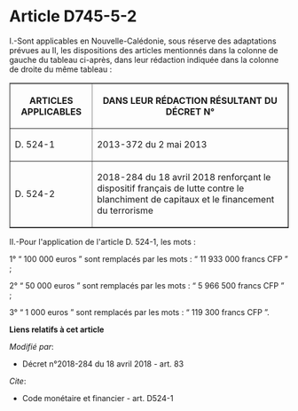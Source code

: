 # Article D745-5-2

I.-Sont applicables en Nouvelle-Calédonie, sous réserve des adaptations prévues au II, les dispositions des articles
mentionnés dans la colonne de gauche du tableau ci-après, dans leur rédaction indiquée dans la colonne de droite du même
tableau :

<table border="1">
  <tbody>
    <tr>
      <th>

ARTICLES APPLICABLES</th>
      <th>

DANS LEUR RÉDACTION RÉSULTANT DU DÉCRET N°</th>
    </tr>
    <tr>
      <td align="left">

D. 524-1</td>
      <td align="left">

2013-372 du 2 mai 2013</td>
    </tr>
    <tr>
      <td align="left">

D. 524-2</td>
      <td align="left">

2018-284 du 18 avril 2018 renforçant le dispositif français de lutte contre le blanchiment de capitaux et le financement du
terrorisme</td>
    </tr>
  </tbody>
</table>

II.-Pour l'application de l'article D. 524-1, les mots :

1° “ 100 000 euros ” sont remplacés par les mots : “ 11 933 000 francs CFP ” ;

2° “ 50 000 euros ” sont remplacés par les mots : “ 5 966 500 francs CFP ” ;

3° “ 1 000 euros ” sont remplacés par les mots : “ 119 300 francs CFP ”.

**Liens relatifs à cet article**

_Modifié par_:

  - Décret n°2018-284 du 18 avril 2018 - art. 83

_Cite_:

  - Code monétaire et financier - art. D524-1

